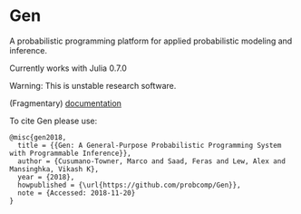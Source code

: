 # Gen

A probabilistic programming platform for applied probabilistic modeling and inference.

Currently works with Julia 0.7.0

Warning: This is unstable research software.

(Fragmentary) [documentation](https://probcomp-1.csail.mit.edu/gen)

To cite Gen please use:
```
@misc{gen2018,
  title = {{Gen: A General-Purpose Probabilistic Programming System with Programmable Inference}},
  author = {Cusumano-Towner, Marco and Saad, Feras and Lew, Alex and Mansinghka, Vikash K},
  year = {2018},
  howpublished = {\url{https://github.com/probcomp/Gen}},
  note = {Accessed: 2018-11-20}
}
```

